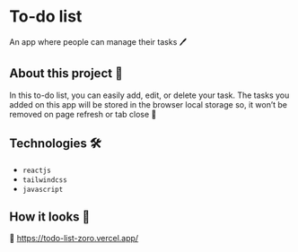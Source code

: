 # To-do list
An app where people can manage their tasks  🖊️

## About this project 🚀


In this to-do list, you can easily add, edit, or delete your task. The tasks you added on this app will be stored in the browser local storage so, it won’t be removed on page refresh or tab close 📑

## Technologies 🛠️
* `reactjs`
* `tailwindcss`
* `javascript`


## How it looks 🎥

🔗 https://todo-list-zoro.vercel.app/
